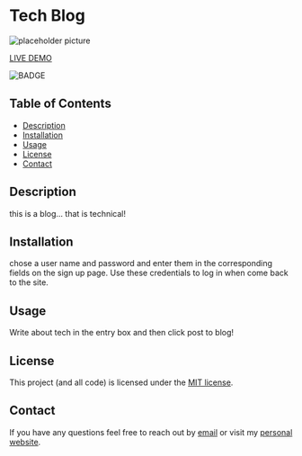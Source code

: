 # Tech Blog

![placeholder picture](./assets/picture.png)

[LIVE DEMO](https://berkshirerealtors.net/wp-content/uploads/2014/06/pocketlisting.jpg)

![BADGE](https://img.shields.io/badge/license-MIT-blue.svg)

## Table of Contents

- [Description](#description)
- [Installation](#installation)
- [Usage](#usage)
- [License](#license)
- [Contact](#contact)

## Description

this is a blog... that is technical!

## Installation

chose a user name and password and enter them in the corresponding fields on the sign up page. Use these credentials to log in when come back to the site.

## Usage

Write about tech in the entry box and then click post to blog!

## License

This project (and all code) is licensed under the [MIT license](https://opensource.org/licenses/MIT).

## Contact

If you have any questions feel free to reach out by [email](mailto:sissyhanks@yahoo.com) or visit my [personal website](https://github.com/sissyhanks).
